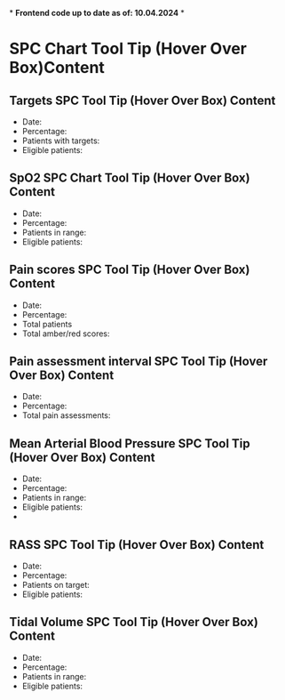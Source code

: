 \* **Frontend code up to date as of: 10.04.2024** \*

# SPC Chart Tool Tip (Hover Over Box)Content

## Targets SPC Tool Tip (Hover Over Box) Content

- Date: 
- Percentage:
- Patients with targets:
- Eligible patients:

## SpO2 SPC Chart Tool Tip (Hover Over Box) Content
- Date:
- Percentage:
- Patients in range:
- Eligible patients:

## Pain scores SPC Tool Tip (Hover Over Box) Content
- Date:
- Percentage:
- Total patients
- Total amber/red scores:

 ## Pain assessment interval SPC Tool Tip (Hover Over Box) Content
 - Date:
- Percentage:
- Total pain assessments:

## Mean Arterial Blood Pressure SPC Tool Tip (Hover Over Box) Content
- Date:
- Percentage:
- Patients in range:
- Eligible patients:
- 
## RASS SPC Tool Tip (Hover Over Box) Content
- Date:
- Percentage:
- Patients on target:
- Eligible patients:

## Tidal Volume SPC Tool Tip (Hover Over Box) Content
- Date:
- Percentage:
- Patients in range:
- Eligible patients:
